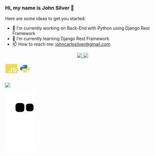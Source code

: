 ### Hi, my name is John Silver 👋

Here are some ideas to get you started:

- 🔭 I’m currently working on Back-End with Python using Django Rest Framework
- 🌱 I’m currently learning Django Rest Framework
- 📫 How to reach me: johncarlosilver@gmail.com

<div align="center">
  <a href="https://github.com/zjohnsilver">
  <img height="180em" src="https://github-readme-stats.vercel.app/api?username=zjohnsilver&show_icons=true&theme=dark&include_all_commits=true&count_private=true&title_color=4517ca&icon_color=4517ca"/>
  <img height="180em" src="https://github-readme-stats.vercel.app/api/top-langs/?username=zjohnsilver&layout=compact&langs_count=7&theme=dark&title_color=4517ca"/>
</div>

 <div style="display: inline_block"><br>
  <img align="center" alt="icon-js" height="30" width="40" src="https://raw.githubusercontent.com/devicons/devicon/master/icons/javascript/javascript-plain.svg">
  <img align="center" alt="icon-python" height="30" width="40" src="https://raw.githubusercontent.com/devicons/devicon/master/icons/python/python-original.svg">
</div>
  
  ##
  
<div> 
  <a href="https://www.linkedin.com/in/jo%C3%A3o-carlos-prata-318a3a148/" target="_blank"><img src="https://img.shields.io/badge/-LinkedIn-%230077B5?style=for-the-badge&logo=linkedin&logoColor=white" target="_blank"></a> 
 
  ![Snake animation](https://github.com/rafaballerini/rafaballerini/blob/output/github-contribution-grid-snake.svg)
